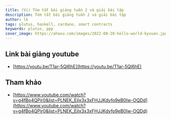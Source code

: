 ```yaml
---
title: (Vi) Tóm tắt bài giảng tuần 2 và giải bài tập 
description: Tóm tắt bài giảng tuần 2 và giải bài tập
author: lk
tags: plutus, haskell, cardano, smart contracts
keywords: plutus, ppp
cover_image: https://ahaxu.com/images/2022-08-28-hello-world-kyxuan.jpg
---
```


## Link bài giảng youtube

- [https://youtu.be/T1ar-5Ql6hE](https://youtu.be/T1ar-5Ql6hE)


## Tham khảo

- [https://www.youtube.com/watch?v=g4fBo4QPir0&list=PLNEK_Ejlx3x3xFHJJKdyfo9eB0Iw-OQDd](https://www.youtube.com/watch?v=g4fBo4QPir0&list=PLNEK_Ejlx3x3xFHJJKdyfo9eB0Iw-OQDd)


